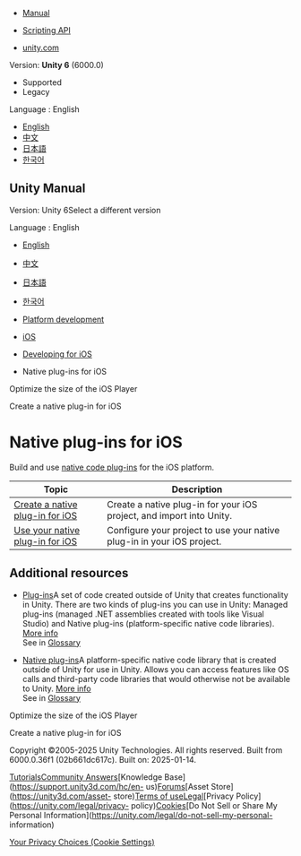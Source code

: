 [](https://docs.unity3d.com)

  * [Manual](../Manual/index.html)
  * [Scripting API](../ScriptReference/index.html)

  * [unity.com](https://unity.com/)

Version: **Unity 6** (6000.0)

  * Supported
  * Legacy

Language : English

  * [English](/Manual/PluginsForIOS.html)
  * [中文](/cn/current/Manual/PluginsForIOS.html)
  * [日本語](/ja/current/Manual/PluginsForIOS.html)
  * [한국어](/kr/current/Manual/PluginsForIOS.html)

[](https://docs.unity3d.com)

## Unity Manual

Version: Unity 6Select a different version

Language : English

  * [English](/Manual/PluginsForIOS.html)
  * [中文](/cn/current/Manual/PluginsForIOS.html)
  * [日本語](/ja/current/Manual/PluginsForIOS.html)
  * [한국어](/kr/current/Manual/PluginsForIOS.html)

  * [Platform development ](PlatformSpecific.html)
  * [iOS](iphone.html)
  * [Developing for iOS](ios-developing.html)
  * Native plug-ins for iOS

[](iphone-playerSizeOptimization.html)

Optimize the size of the iOS Player

[](ios-native-plugin-create.html)

Create a native plug-in for iOS

# Native plug-ins for iOS

Build and use [native code plug-ins](plug-ins-native.html) for the iOS
platform.

**Topic** | **Description**  
---|---  
[Create a native plug-in for iOS](ios-native-plugin-create.html) | Create a native plug-in for your iOS project, and import into Unity.  
[Use your native plug-in for iOS](ios-native-plugin-use.html) | Configure your project to use your native plug-in in your iOS project.  
  
## Additional resources

  * [Plug-ins](./plug-ins.html)A set of code created outside of Unity that creates functionality in Unity. There are two kinds of plug-ins you can use in Unity: Managed plug-ins (managed .NET assemblies created with tools like Visual Studio) and Native plug-ins (platform-specific native code libraries). [More info](./plug-ins.html)  
See in [Glossary](Glossary.html#Plug-in)

  * [Native plug-ins](plug-ins-native.html)A platform-specific native code library that is created outside of Unity for use in Unity. Allows you can access features like OS calls and third-party code libraries that would otherwise not be available to Unity. [More info](./plug-ins.html)  
See in [Glossary](Glossary.html#Nativeplug-in)

[](iphone-playerSizeOptimization.html)

Optimize the size of the iOS Player

[](ios-native-plugin-create.html)

Create a native plug-in for iOS

Copyright ©2005-2025 Unity Technologies. All rights reserved. Built from
6000.0.36f1 (02b661dc617c). Built on: 2025-01-14.

[Tutorials](https://learn.unity.com/)[Community
Answers](https://answers.unity3d.com)[Knowledge
Base](https://support.unity3d.com/hc/en-
us)[Forums](https://forum.unity3d.com)[Asset Store](https://unity3d.com/asset-
store)[Terms of
use](https://docs.unity3d.com/Manual/TermsOfUse.html)[Legal](https://unity.com/legal)[Privacy
Policy](https://unity.com/legal/privacy-
policy)[Cookies](https://unity.com/legal/cookie-policy)[Do Not Sell or Share
My Personal Information](https://unity.com/legal/do-not-sell-my-personal-
information)

[Your Privacy Choices (Cookie Settings)](javascript:void\(0\);)

